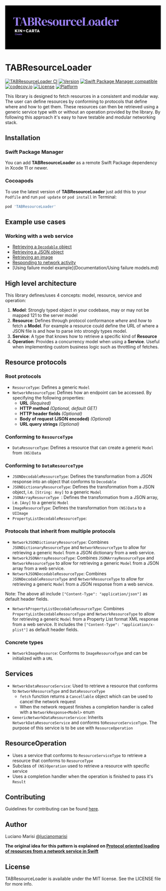 ![TABResourceLoader - Kin + Carta Create](Assets/logo.png)

# TABResourceLoader

[![TABResourceLoader CI](https://github.com/theappbusiness/TABResourceLoader/workflows/TABResourceLoader%20CI/badge.svg)](https://github.com/theappbusiness/TABResourceLoader/actions)
[![Version](https://img.shields.io/cocoapods/v/TABResourceLoader.svg)](https://cocoapods.org/pods/TABResourceLoader)
[![Swift Package Manager compatible](https://img.shields.io/badge/Swift%20Package%20Manager-compatible-brightgreen.svg)](https://github.com/apple/swift-package-manager)
[![codecov.io](http://codecov.io/github/theappbusiness/TABResourceLoader/coverage.svg?branch=main)](http://codecov.io/github/theappbusiness/TABResourceLoader?branch=main)
[![License](https://img.shields.io/cocoapods/l/TABResourceLoader.svg?style=flat)](http://cocoapods.org/pods/TABResourceLoader)
[![Platform](https://img.shields.io/cocoapods/p/TABResourceLoader.svg?style=flat)](http://cocoapods.org/pods/TABResourceLoader)

This library is designed to fetch resources in a consistent and modular way. The user can define resources by conforming to protocols that define where and how to get them. These resources can then be retrieved using a generic service type with or without an operation provided by the library. By following this approach it's easy to have testable and modular networking stack.

## Installation


### Swift Package Manager

You can add **TABResourceLoader** as a remote Swift Package dependency in Xcode 11 or newer.


### Cocoapods

To use the latest version of **TABResourceLoader** just add this to your `Podfile` and run `pod update` or `pod install` in Terminal:

```ruby
pod 'TABResourceLoader'
```

## Example use cases

### Working with a web service

- [Retrieving a `Decodable` object](Documentation/RetrievingDecodableObjectExample.md)
- [Retrieving a JSON object](Documentation/RetrievingJSONObjectExample.md)
- [Retrieving an image](Documentation/RetrievingImageExample.md)
- [Responding to network activity](Documentation/RespondingToNetworkActivity.md)
- [Using failure model example](Documentation/Using failure models.md)

## High level architecture

This library defines/uses 4 concepts: model, resource, service and operation:

1. **Model**: Strongly typed object in your codebase, may or may not be mapped 121 to the server model
2. **Resource**: Defines through protocol conformance *where* and *how* to fetch a **Model**. For example a resource could define the URL of where a JSON file is and how to parse into strongly types model.
3. **Service**: A type that knows how to retrieve a specific kind of **Resource**
4. **Operation**: Provides a concurrency model when using a **Service**. Useful when implementing custom business logic such as throttling of fetches.

## Resource protocols

### Root protocols

- `ResourceType`: Defines a generic `Model`
- `NetworkResourceType`: Defines how an endpoint can be accessed. By specifying the following properties:
	- **URL** *(Required)* 
	- **HTTP method** *(Optional, default GET)* 
	- **HTTP header fields** *(Optional)* 
	- **Body of request (JSON encoded)** *(Optional)* 
	- **URL query strings** *(Optional)* 

### Conforming to `ResourceType`

- `DataResourceType`: Defines a resource that can create a generic `Model` from `(NS)Data`

### Conforming to `DataResourceType`

- `JSONDecodableResourceType`: Defines the transformation from a JSON response into an object that conforms to `Decodable`
- `JSONDictionaryResourceType`: Defines the transformation from a JSON object, i.e. `[String: Any]` to a generic `Model`
- `JSONArrayResourceType `: Defines the transformation from a JSON array, i.e. `[Any]` to a generic `Model`
- `ImageResourceType`: Defines the transformation from `(NS)Data` to a `UIImage`
- `PropertyListDecodableResourceType`: 

### Protocols that inherit from multiple protocols

- `NetworkJSONDictionaryResourceType`: Combines `JSONDictionaryResourceType` and `NetworkResourceType` to allow for retrieving a generic `Model` from a JSON dictionary from a web service.
- `NetworkJSONArrayResourceType`: Combines `JSONArrayResourceType` and `NetworkResourceType` to allow for retrieving a generic `Model` from a JSON array from a web service.
- `NetworkJSONDecodableResourceType`: Combines `JSONDecodableResourceType` and `NetworkResourceType` to allow for retrieving a generic `Model` from a JSON response from a web service.

Note: The above all include `["Content-Type": "application/json"]` as default header fields.

- `NetworkPropertyListDecodableResourceType`: Combines `PropertyListDecodableResourceType` and `NetworkResourceType` to allow for retrieving a generic `Model` from a Property List format XML response from a web service. It includes the `["Content-Type": "application/x-plist"]` as default header fields.

### Concrete types

- `NetworkImageResource`: Conforms to `ImageResourceType` and can be initialized with a `URL`

## Services

- `NetworkDataResourceService`: Used to retrieve a resource that conforms to `NetworkResourceType` and `DataResourceType`
	- `fetch` function returns a `Cancellable` object which can be used to cancel the network request
	- When the network request finishes a completion handler is called with a `NetworkResponse<Model>` enum
- `GenericNetworkDataResourceService`: Inherits `NetworkDataResourceService` and conforms to`ResourceServiceType`. The purpose of this service is to be use with `ResourceOperation`

## ResourceOperation

- Uses a service that conforms to `ResourceServiceType` to retrieve a resource that conforms to `ResourceType`
- Subclass of `(NS)Operation` used to retrieve a resource with specific service
- Uses a completion handler when the operation is finished to pass it's `Result`

## Contributing

Guidelines for contributing can be found [here](CONTRIBUTING.md).

## Author

Luciano Marisi [@lucianomarisi](http://twitter.com/lucianomarisi)

**The original idea for this pattern is explained on [Protocol oriented loading of resources from a network service in Swift](http://www.marisibrothers.com/2016/07/protocol-oriented-loading-of-resources.html)**

## License

TABResourceLoader is available under the MIT license. See the LICENSE file for more info.
